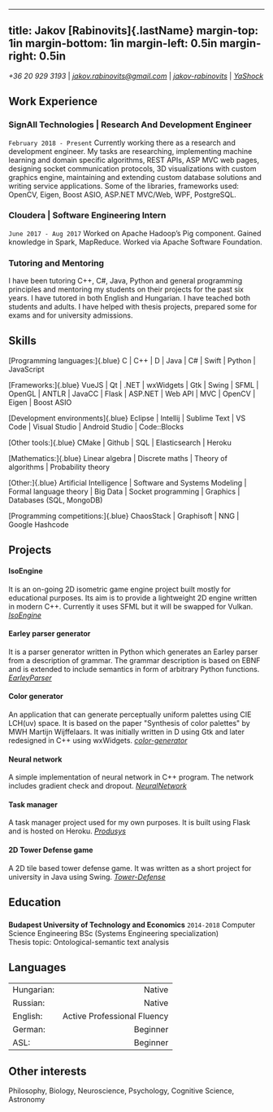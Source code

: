 <head>
<link rel="stylesheet" href="https://use.fontawesome.com/releases/v5.6.1/css/all.css" integrity="sha384-gfdkjb5BdAXd+lj+gudLWI+BXq4IuLW5IT+brZEZsLFm++aCMlF1V92rMkPaX4PP" crossorigin="anonymous">
</head>

---
title: Jakov [Rabinovits]{.lastName}
margin-top: 1in
margin-bottom: 1in
margin-left: 0.5in
margin-right: 0.5in
---

<i class="fas fa-mobile-alt"> +36 20 929 3193</i> | <i class="far fa-envelope"> jakov.rabinovits@gmail.com</i> | <i class="fab fa-linkedin"> [jakov-rabinovits](http://linkedin.com/in/jakov-rabinovits)</i> | <i class="fab fa-github"> [YaShock](http://github.com/YaShock)</i>

## Work Experience

### **SignAll Technologies** | Research And Development Engineer
`February 2018 - Present`
Currently working there as a research and development engineer. My tasks are researching, implementing machine learning and domain specific algorithms, REST APIs, ASP MVC web pages, designing socket communication protocols, 3D visualizations with custom graphics engine, maintaining and extending custom database solutions and writing service applications. Some of the libraries, frameworks used: OpenCV, Eigen, Boost ASIO, ASP.NET MVC/Web, WPF, PostgreSQL.

### **Cloudera** | Software Engineering Intern
`June 2017 - Aug 2017`
Worked on Apache Hadoop’s Pig component. Gained knowledge in Spark, MapReduce.
Worked via Apache Software Foundation.

### **Tutoring and Mentoring**
I have been tutoring C++, C#, Java, Python and general programming principles and mentoring my students on their projects for the past six years. I have tutored in both English and Hungarian. I have teached both students and adults. I have helped with thesis projects, prepared some for exams and for university admissions.

## Skills

[Programming languages:]{.blue} C | C++ | D | Java | C# | Swift | Python | JavaScript

[Frameworks:]{.blue} VueJS | Qt | .NET | wxWidgets | Gtk | Swing | SFML | OpenGL | ANTLR | JavaCC | Flask | ASP.NET | Web API | MVC | OpenCV | Eigen | Boost ASIO

[Development environments]{.blue} Eclipse | Intellij | Sublime Text | VS Code | Visual Studio | Android Studio | Code::Blocks

[Other tools:]{.blue} CMake | Github | SQL | Elasticsearch | Heroku

[Mathematics:]{.blue} Linear algebra | Discrete maths | Theory of algorithms | Probability theory

[Other:]{.blue} Artificial Intelligence | Software and Systems Modeling | Formal language theory | Big Data | Socket programming | Graphics | Databases (SQL, MongoDB)

[Programming competitions:]{.blue} ChaosStack | Graphisoft | NNG | Google Hashcode

## Projects

#### IsoEngine
It is an on-going 2D isometric game engine project built mostly for educational purposes. Its aim is to provide a lightweight 2D engine written in modern C++. Currently it uses SFML but it will be swapped for Vulkan.
<i class="fab fa-github"> [IsoEngine](https://github.com/metricengine/IsoEngine)</i>

#### Earley parser generator
It is a parser generator written in Python which generates an Earley parser from a description of grammar.
The grammar description is based on EBNF and is extended to include semantics in form of arbitrary Python functions.
<i class="fab fa-github"> [EarleyParser](https://github.com/YaShock/EarleyParser)</i>

#### Color generator
An application that can generate perceptually uniform palettes using CIE LCH(uv) space. It is based on the paper "Synthesis of color palettes" by MWH Martijn Wijffelaars. It was initially written in D using Gtk and later redesigned in C++ using wxWidgets.
<i class="fab fa-github"> [color-generator](https://github.com/YaShock/color-generator)</i>

#### Neural network
A simple implementation of neural network in C++ program.
The network includes gradient check and dropout.
<i class="fab fa-github"> [NeuralNetwork](https://github.com/YaShock/NeuralNetwork)</i>

#### Task manager
A task manager project used for my own purposes. It is built using Flask and is hosted on Heroku.
<i class="fab fa-github"> [Produsys](https://github.com/YaShock/Produsys)</i>

#### 2D Tower Defense game
A 2D tile based tower defense game. It was written as a short project for university in Java using Swing.
<i class="fab fa-github"> [Tower-Defense](https://github.com/YaShock/Tower-Defense)</i>

## Education

###
**Budapest University of Technology and Economics**
`2014-2018`
Computer Science Engineering BSc (Systems Engineering specialization)  
Thesis topic: Ontological-semantic text analysis

## Languages

|           |                             |
|-----------|----------------------------:|
| Hungarian:| Native                      |
| Russian:  | Native                      |
| English:  | Active Professional Fluency |
| German:   | Beginner                    |
| ASL:      | Beginner                    |

## Other interests

Philosophy, Biology, Neuroscience, Psychology, Cognitive Science, Astronomy
